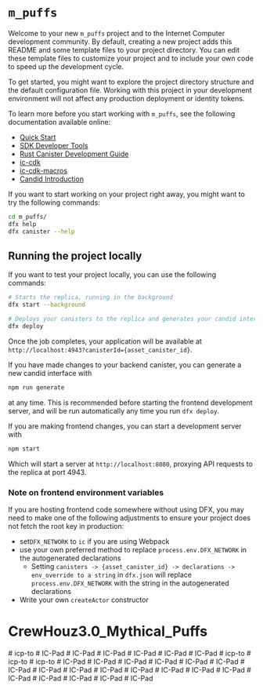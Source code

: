 # `m_puffs`

Welcome to your new `m_puffs` project and to the Internet Computer development community. By default, creating a new project adds this README and some template files to your project directory. You can edit these template files to customize your project and to include your own code to speed up the development cycle.

To get started, you might want to explore the project directory structure and the default configuration file. Working with this project in your development environment will not affect any production deployment or identity tokens.

To learn more before you start working with `m_puffs`, see the following documentation available online:

- [Quick Start](https://internetcomputer.org/docs/current/developer-docs/setup/deploy-locally)
- [SDK Developer Tools](https://internetcomputer.org/docs/current/developer-docs/setup/install)
- [Rust Canister Development Guide](https://internetcomputer.org/docs/current/developer-docs/backend/rust/)
- [ic-cdk](https://docs.rs/ic-cdk)
- [ic-cdk-macros](https://docs.rs/ic-cdk-macros)
- [Candid Introduction](https://internetcomputer.org/docs/current/developer-docs/backend/candid/)

If you want to start working on your project right away, you might want to try the following commands:

```bash
cd m_puffs/
dfx help
dfx canister --help
```

## Running the project locally

If you want to test your project locally, you can use the following commands:

```bash
# Starts the replica, running in the background
dfx start --background

# Deploys your canisters to the replica and generates your candid interface
dfx deploy
```

Once the job completes, your application will be available at `http://localhost:4943?canisterId={asset_canister_id}`.

If you have made changes to your backend canister, you can generate a new candid interface with

```bash
npm run generate
```

at any time. This is recommended before starting the frontend development server, and will be run automatically any time you run `dfx deploy`.

If you are making frontend changes, you can start a development server with

```bash
npm start
```

Which will start a server at `http://localhost:8080`, proxying API requests to the replica at port 4943.

### Note on frontend environment variables

If you are hosting frontend code somewhere without using DFX, you may need to make one of the following adjustments to ensure your project does not fetch the root key in production:

- set`DFX_NETWORK` to `ic` if you are using Webpack
- use your own preferred method to replace `process.env.DFX_NETWORK` in the autogenerated declarations
  - Setting `canisters -> {asset_canister_id} -> declarations -> env_override to a string` in `dfx.json` will replace `process.env.DFX_NETWORK` with the string in the autogenerated declarations
- Write your own `createActor` constructor
# CrewHouz3.0_Mythical_Puffs
#   i c p - t o  
 #   I C - P a d  
 #   I C - P a d  
 #   I C - P a d  
 #   I C - P a d  
 #   I C - P a d  
 #   I C - P a d  
 #   i c p - t o  
 #   i c p - t o  
 #   i c p - t o  
 #   I C - P a d  
 #   I C - P a d  
 #   I C - P a d  
 #   I C - P a d  
 #   I C - P a d  
 #   I C - P a d  
 #   I C - P a d  
 #   I C - P a d  
 #   I C - P a d  
 #   I C - P a d  
 #   I C - P a d  
 #   I C - P a d  
 #   I C - P a d  
 # IC-Pad
#   I C - P a d  
 #   I C - P a d  
 #   I C - P a d  
 #   I C - P a d  
 #   I C - P a d  
 